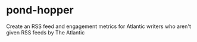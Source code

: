pond-hopper
===========

Create an RSS feed and engagement metrics for Atlantic writers who aren't given RSS feeds by The Atlantic
